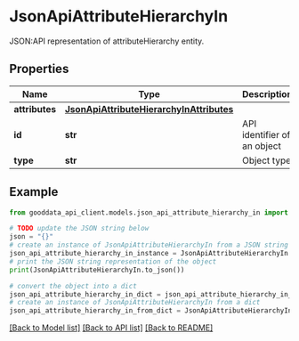 # JsonApiAttributeHierarchyIn

JSON:API representation of attributeHierarchy entity.

## Properties

Name | Type | Description | Notes
------------ | ------------- | ------------- | -------------
**attributes** | [**JsonApiAttributeHierarchyInAttributes**](JsonApiAttributeHierarchyInAttributes.md) |  | [optional] 
**id** | **str** | API identifier of an object | 
**type** | **str** | Object type | 

## Example

```python
from gooddata_api_client.models.json_api_attribute_hierarchy_in import JsonApiAttributeHierarchyIn

# TODO update the JSON string below
json = "{}"
# create an instance of JsonApiAttributeHierarchyIn from a JSON string
json_api_attribute_hierarchy_in_instance = JsonApiAttributeHierarchyIn.from_json(json)
# print the JSON string representation of the object
print(JsonApiAttributeHierarchyIn.to_json())

# convert the object into a dict
json_api_attribute_hierarchy_in_dict = json_api_attribute_hierarchy_in_instance.to_dict()
# create an instance of JsonApiAttributeHierarchyIn from a dict
json_api_attribute_hierarchy_in_from_dict = JsonApiAttributeHierarchyIn.from_dict(json_api_attribute_hierarchy_in_dict)
```
[[Back to Model list]](../README.md#documentation-for-models) [[Back to API list]](../README.md#documentation-for-api-endpoints) [[Back to README]](../README.md)


